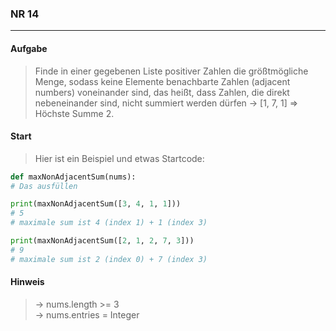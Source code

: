 ### NR 14

---

#### Aufgabe
> Finde in einer gegebenen Liste positiver Zahlen die größtmögliche Menge, sodass keine Elemente benachbarte Zahlen (adjacent numbers) voneinander sind, das heißt, dass Zahlen, die direkt nebeneinander sind, nicht summiert werden dürfen -> [1, 7, 1] => Höchste Summe 2.


#### Start
> Hier ist ein Beispiel und etwas Startcode:

```py
def maxNonAdjacentSum(nums):
# Das ausfüllen

print(maxNonAdjacentSum([3, 4, 1, 1]))
# 5
# maximale sum ist 4 (index 1) + 1 (index 3)

print(maxNonAdjacentSum([2, 1, 2, 7, 3]))
# 9
# maximale sum ist 2 (index 0) + 7 (index 3)
```


#### Hinweis
> -> nums.length >= 3<br>
> -> nums.entries = Integer<br>
